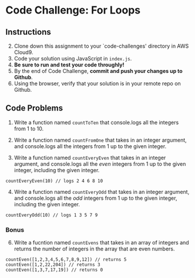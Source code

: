 # Code Challenge: For Loops

## Instructions

2. Clone down this assignment to your `code-challenges' directory in AWS Cloud9.  
3. Code your solution using JavaScript in `index.js`. 
4. **Be sure to run and test your code throughly!**
5. By the end of Code Challenge, **commit and push your changes up to Github**.
6. Using the browser, verify that your solution is in your remote repo on Github.

## Code Problems

1. Write a function named `countToTen` that console.logs all the integers from 1 to 10. 

2. Write a function named `countFromOne` that takes in an integer argument, and console.logs all the integers from 1 up to the given integer. 

3. Write a function named `countEveryEven` that takes in an integer argument, and console.logs all the *even* integers from 1 up to the given integer, including the given integer. 
```
countEveryEven(10) // logs 2 4 6 8 10
```

4. Write a function named `countEveryOdd` that takes in an integer argument, and console.logs all the *odd* integers from 1 up to the given integer, including the given integer. 
```
countEveryOdd(10) // logs 1 3 5 7 9
```

### Bonus 
6. Write a fucntion named `countEvens` that takes in an array of integers and returns the number of integers in the array that are even numbers. 
```
countEven([1,2,3,4,5,6,7,8,9,12]) // returns 5
countEven([1,2,22,204]) // returns 3
countEven([1,3,7,17,19]) // returns 0
```
